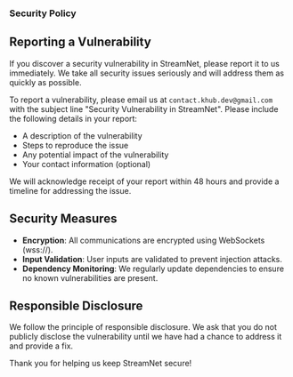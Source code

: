 ### Security Policy

## Reporting a Vulnerability

If you discover a security vulnerability in StreamNet, please report it to us immediately. We take all security issues seriously and will address them as quickly as possible.

To report a vulnerability, please email us at `contact.khub.dev@gmail.com` with the subject line "Security Vulnerability in StreamNet". Please include the following details in your report:

- A description of the vulnerability
- Steps to reproduce the issue
- Any potential impact of the vulnerability
- Your contact information (optional)

We will acknowledge receipt of your report within 48 hours and provide a timeline for addressing the issue.

## Security Measures

- **Encryption**: All communications are encrypted using WebSockets (wss://).
- **Input Validation**: User inputs are validated to prevent injection attacks.
- **Dependency Monitoring**: We regularly update dependencies to ensure no known vulnerabilities are present.

## Responsible Disclosure

We follow the principle of responsible disclosure. We ask that you do not publicly disclose the vulnerability until we have had a chance to address it and provide a fix.

Thank you for helping us keep StreamNet secure!
